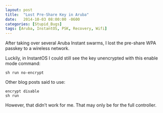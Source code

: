 ```yaml
---
layout: post
title:  "Lost Pre-Share Key in Aruba"
date:   2014-10-03 08:00:00 -0600
categories: [Stupid_Bugs]
tags: [Aruba, InstantOS, PSK, Recovery, Wifi]
---
```


After taking over several Aruba Instant swarms, I lost the pre-share WPA passkey to a wireless network.

Luckily, in InstantOS I could still see the key unencrypted with this enable mode command:

    sh run no-encrypt

Other blog posts said to use:

    encrypt disable
    sh run

However, that didn’t work for me. That may only be for the full controller.
